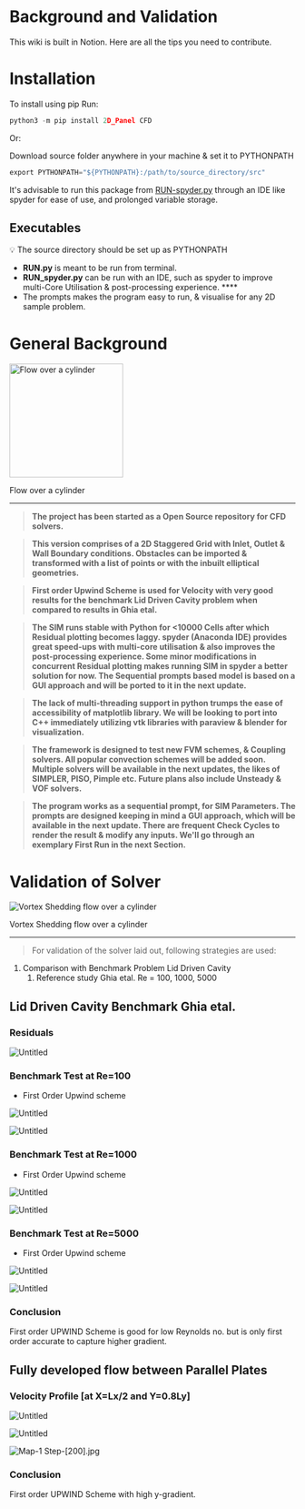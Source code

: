 # Background and Validation

This wiki is built in Notion. Here are all the tips you need to contribute.

# Installation

To install using pip Run:

```python
python3 -m pip install 2D_Panel CFD
```

Or:

Download source folder anywhere in your machine & set it to PYTHONPATH

```python
export PYTHONPATH="${PYTHONPATH}:/path/to/source_directory/src"
```

It's advisable to run this package from [RUN-spyder.py](http://RUN-spyder.py) through an IDE like spyder for ease of use, and prolonged variable storage.

## Executables

<aside>
💡 The source directory should be set up as PYTHONPATH

</aside>

- **RUN.py** is meant to be run from terminal.
- **RUN_spyder.py** can be run with an IDE, such as spyder to improve multi-Core Utilisation & post-processing experience. ****
- The prompts makes the program easy to run, & visualise for any 2D sample problem.

# General Background

<img src="https://github.com/Fluidentity/2D_Panel-CFD-/blob/main/README/Map-1_Step-.jpg" alt="Flow over a cylinder" width="200"/>

Flow over a cylinder

---

> **The project has been started as a Open Source repository for CFD solvers.**
> 

> **This version comprises of a 2D Staggered Grid with Inlet, Outlet & Wall Boundary conditions. Obstacles can be imported & transformed with a list of points or with the inbuilt elliptical geometries.**
> 

> **First order Upwind Scheme is used for Velocity with very good results for the benchmark Lid Driven Cavity problem when compared to results in Ghia etal.**
> 

> **The SIM runs stable with Python for <10000 Cells after which Residual plotting becomes laggy. spyder (Anaconda IDE) provides great speed-ups with multi-core utilisation & also improves the post-processing experience. Some minor modifications in concurrent Residual plotting makes running SIM in spyder a better solution for now. The Sequential prompts based model is based on a GUI approach and will be ported to it in the next update.**
> 

> **The lack of multi-threading support in python trumps the ease of accessibility of matplotlib library. We will be looking to port into C++ immediately utilizing vtk libraries with paraview & blender for visualization.**
> 

> **The framework is designed to test new FVM schemes, & Coupling solvers. All popular convection schemes will be added soon. Multiple solvers will be available in the next updates, the likes of SIMPLER, PISO, Pimple etc. Future plans also include Unsteady & VOF solvers.**
> 

> **The program works as a sequential prompt, for SIM Parameters. The prompts are designed keeping in mind a GUI approach, which will be available in the next update. There are frequent Check Cycles to render the result & modify any inputs. We'll go through an exemplary First Run in the next Section.**
> 

# Validation of Solver

![Vortex Shedding flow over a cylinder](https://github.com/Fluidentity/2D_Panel-CFD-/blob/main/README/ezgif.com-gif-maker(3).gif)

Vortex Shedding flow over a cylinder

---

> For validation of the solver laid out, following strategies are used:
> 
1. Comparison with Benchmark Problem Lid Driven Cavity 
    1. Reference study Ghia etal. Re = 100, 1000, 5000

## Lid Driven Cavity Benchmark Ghia etal.

### **Residuals**

![Untitled](https://github.com/Fluidentity/2D_Panel-CFD-/blob/main/README/Untitled.png)

### **Benchmark Test at Re=100**

- First Order Upwind scheme

![Untitled](https://github.com/Fluidentity/2D_Panel-CFD-/blob/main/README/Untitled%201.png)

![Untitled](https://github.com/Fluidentity/2D_Panel-CFD-/blob/main/README/Untitled%202.png)

### **Benchmark Test at Re=1000**

- First Order Upwind scheme

![Untitled](https://github.com/Fluidentity/2D_Panel-CFD-/blob/main/README/Untitled%203.png)

![Untitled](https://github.com/Fluidentity/2D_Panel-CFD-/blob/main/README/Untitled%204.png)

### **Benchmark Test at Re=5000**

- First Order Upwind scheme

![Untitled](https://github.com/Fluidentity/2D_Panel-CFD-/blob/main/README/Untitled%205.png)

![Untitled](https://github.com/Fluidentity/2D_Panel-CFD-/blob/main/README/Untitled%206.png)

### Conclusion

First order UPWIND Scheme is good for low Reynolds no. but is only first order accurate to capture higher gradient. 

## Fully developed flow between Parallel Plates

### Velocity Profile [at X=Lx/2 and Y=0.8Ly]

![Untitled](https://github.com/Fluidentity/2D_Panel-CFD-/blob/main/README/Untitled%207.png)

![Untitled](https://github.com/Fluidentity/2D_Panel-CFD-/blob/main/README/Untitled%208.png)

![Map-1 Step-[200].jpg](https://github.com/Fluidentity/2D_Panel-CFD-/blob/main/README/Map-1_Step-200.jpg)

### Conclusion

First order UPWIND Scheme with high y-gradient.
